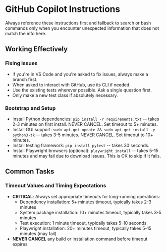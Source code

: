 # GitHub Copilot Instructions

Always reference these instructions first and fallback to search or bash commands only when you encounter unexpected information that does not match the info here.

## Working Effectively

### Fixing issues

- If you're in VS Code and you're asked to fix issues, always make a branch first.
- When asked to interact with GitHub, use its CLI if needed.
- Use the existing tests wherever possible. Ask a single question first.
- Only make a new test class if absolutely necessary.

### Bootstrap and Setup
- Install Python dependencies: `pip install -r requirements.txt` -- takes 2-3 minutes on first install. NEVER CANCEL. Set timeout to 5+ minutes.
- Install GUI support: `sudo apt-get update && sudo apt-get install -y python3-tk` -- takes 3-5 minutes. NEVER CANCEL. Set timeout to 10+ minutes.
- Install testing framework: `pip install pytest` -- takes 30 seconds.
- Install Playwright browsers (optional): `playwright install` -- takes 5-15 minutes and may fail due to download issues. This is OK to skip if it fails.

## Common Tasks

### Timeout Values and Timing Expectations
- **CRITICAL**: Always set appropriate timeouts for long-running operations:
  - Dependency installation: 5+ minutes timeout, typically takes 2-3 minutes
  - System package installation: 10+ minutes timeout, typically takes 3-5 minutes
  - Test execution: 1 minute timeout, typically takes 5-10 seconds
  - Playwright installation: 20+ minutes timeout, typically takes 5-15 minutes (may fail)
- **NEVER CANCEL** any build or installation command before timeout expires